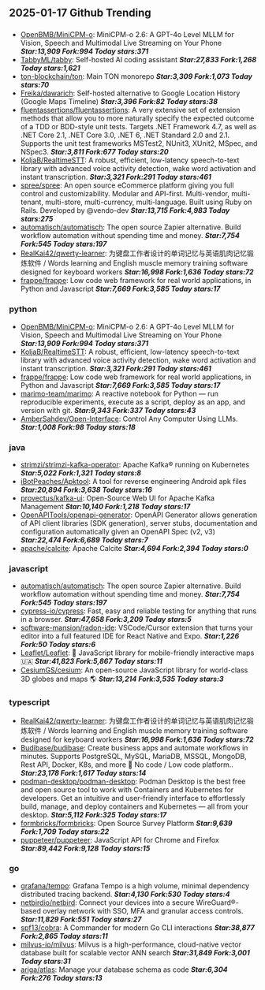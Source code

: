 ## 2025-01-17 Github Trending

### 
* [OpenBMB/MiniCPM-o](https://github.com/OpenBMB/MiniCPM-o): MiniCPM-o 2.6: A GPT-4o Level MLLM for Vision, Speech and Multimodal Live Streaming on Your Phone ***Star:13,909 Fork:994 Today stars:371***
* [TabbyML/tabby](https://github.com/TabbyML/tabby): Self-hosted AI coding assistant ***Star:27,833 Fork:1,268 Today stars:1,621***
* [ton-blockchain/ton](https://github.com/ton-blockchain/ton): Main TON monorepo ***Star:3,309 Fork:1,073 Today stars:70***
* [Freika/dawarich](https://github.com/Freika/dawarich): Self-hosted alternative to Google Location History (Google Maps Timeline) ***Star:3,396 Fork:82 Today stars:38***
* [fluentassertions/fluentassertions](https://github.com/fluentassertions/fluentassertions): A very extensive set of extension methods that allow you to more naturally specify the expected outcome of a TDD or BDD-style unit tests. Targets .NET Framework 4.7, as well as .NET Core 2.1, .NET Core 3.0, .NET 6, .NET Standard 2.0 and 2.1. Supports the unit test frameworks MSTest2, NUnit3, XUnit2, MSpec, and NSpec3. ***Star:3,811 Fork:677 Today stars:20***
* [KoljaB/RealtimeSTT](https://github.com/KoljaB/RealtimeSTT): A robust, efficient, low-latency speech-to-text library with advanced voice activity detection, wake word activation and instant transcription. ***Star:3,321 Fork:291 Today stars:461***
* [spree/spree](https://github.com/spree/spree): An open source eCommerce platform giving you full control and customizability. Modular and API-first. Multi-vendor, multi-tenant, multi-store, multi-currency, multi-language. Built using Ruby on Rails. Developed by @vendo-dev ***Star:13,715 Fork:4,983 Today stars:275***
* [automatisch/automatisch](https://github.com/automatisch/automatisch): The open source Zapier alternative. Build workflow automation without spending time and money. ***Star:7,754 Fork:545 Today stars:197***
* [RealKai42/qwerty-learner](https://github.com/RealKai42/qwerty-learner): 为键盘工作者设计的单词记忆与英语肌肉记忆锻炼软件 / Words learning and English muscle memory training software designed for keyboard workers ***Star:16,998 Fork:1,636 Today stars:72***
* [frappe/frappe](https://github.com/frappe/frappe): Low code web framework for real world applications, in Python and Javascript ***Star:7,669 Fork:3,585 Today stars:17***

### python
* [OpenBMB/MiniCPM-o](https://github.com/OpenBMB/MiniCPM-o): MiniCPM-o 2.6: A GPT-4o Level MLLM for Vision, Speech and Multimodal Live Streaming on Your Phone ***Star:13,909 Fork:994 Today stars:371***
* [KoljaB/RealtimeSTT](https://github.com/KoljaB/RealtimeSTT): A robust, efficient, low-latency speech-to-text library with advanced voice activity detection, wake word activation and instant transcription. ***Star:3,321 Fork:291 Today stars:461***
* [frappe/frappe](https://github.com/frappe/frappe): Low code web framework for real world applications, in Python and Javascript ***Star:7,669 Fork:3,585 Today stars:17***
* [marimo-team/marimo](https://github.com/marimo-team/marimo): A reactive notebook for Python — run reproducible experiments, execute as a script, deploy as an app, and version with git. ***Star:9,343 Fork:337 Today stars:43***
* [AmberSahdev/Open-Interface](https://github.com/AmberSahdev/Open-Interface): Control Any Computer Using LLMs. ***Star:1,008 Fork:98 Today stars:18***

### java
* [strimzi/strimzi-kafka-operator](https://github.com/strimzi/strimzi-kafka-operator): Apache Kafka® running on Kubernetes ***Star:5,022 Fork:1,321 Today stars:8***
* [iBotPeaches/Apktool](https://github.com/iBotPeaches/Apktool): A tool for reverse engineering Android apk files ***Star:20,894 Fork:3,638 Today stars:16***
* [provectus/kafka-ui](https://github.com/provectus/kafka-ui): Open-Source Web UI for Apache Kafka Management ***Star:10,140 Fork:1,218 Today stars:17***
* [OpenAPITools/openapi-generator](https://github.com/OpenAPITools/openapi-generator): OpenAPI Generator allows generation of API client libraries (SDK generation), server stubs, documentation and configuration automatically given an OpenAPI Spec (v2, v3) ***Star:22,474 Fork:6,689 Today stars:7***
* [apache/calcite](https://github.com/apache/calcite): Apache Calcite ***Star:4,694 Fork:2,394 Today stars:0***

### javascript
* [automatisch/automatisch](https://github.com/automatisch/automatisch): The open source Zapier alternative. Build workflow automation without spending time and money. ***Star:7,754 Fork:545 Today stars:197***
* [cypress-io/cypress](https://github.com/cypress-io/cypress): Fast, easy and reliable testing for anything that runs in a browser. ***Star:47,658 Fork:3,209 Today stars:5***
* [software-mansion/radon-ide](https://github.com/software-mansion/radon-ide): VSCode/Cursor extension that turns your editor into a full featured IDE for React Native and Expo. ***Star:1,226 Fork:50 Today stars:6***
* [Leaflet/Leaflet](https://github.com/Leaflet/Leaflet): 🍃 JavaScript library for mobile-friendly interactive maps 🇺🇦 ***Star:41,823 Fork:5,867 Today stars:11***
* [CesiumGS/cesium](https://github.com/CesiumGS/cesium): An open-source JavaScript library for world-class 3D globes and maps 🌎 ***Star:13,214 Fork:3,535 Today stars:3***

### typescript
* [RealKai42/qwerty-learner](https://github.com/RealKai42/qwerty-learner): 为键盘工作者设计的单词记忆与英语肌肉记忆锻炼软件 / Words learning and English muscle memory training software designed for keyboard workers ***Star:16,998 Fork:1,636 Today stars:72***
* [Budibase/budibase](https://github.com/Budibase/budibase): Create business apps and automate workflows in minutes. Supports PostgreSQL, MySQL, MariaDB, MSSQL, MongoDB, Rest API, Docker, K8s, and more 🚀 No code / Low code platform.. ***Star:23,178 Fork:1,617 Today stars:14***
* [podman-desktop/podman-desktop](https://github.com/podman-desktop/podman-desktop): Podman Desktop is the best free and open source tool to work with Containers and Kubernetes for developers. Get an intuitive and user-friendly interface to effortlessly build, manage, and deploy containers and Kubernetes — all from your desktop. ***Star:5,112 Fork:325 Today stars:17***
* [formbricks/formbricks](https://github.com/formbricks/formbricks): Open Source Survey Platform ***Star:9,639 Fork:1,709 Today stars:22***
* [puppeteer/puppeteer](https://github.com/puppeteer/puppeteer): JavaScript API for Chrome and Firefox ***Star:89,442 Fork:9,128 Today stars:15***

### go
* [grafana/tempo](https://github.com/grafana/tempo): Grafana Tempo is a high volume, minimal dependency distributed tracing backend. ***Star:4,130 Fork:530 Today stars:4***
* [netbirdio/netbird](https://github.com/netbirdio/netbird): Connect your devices into a secure WireGuard®-based overlay network with SSO, MFA and granular access controls. ***Star:11,829 Fork:551 Today stars:27***
* [spf13/cobra](https://github.com/spf13/cobra): A Commander for modern Go CLI interactions ***Star:38,877 Fork:2,865 Today stars:11***
* [milvus-io/milvus](https://github.com/milvus-io/milvus): Milvus is a high-performance, cloud-native vector database built for scalable vector ANN search ***Star:31,849 Fork:3,001 Today stars:31***
* [ariga/atlas](https://github.com/ariga/atlas): Manage your database schema as code ***Star:6,304 Fork:276 Today stars:13***
